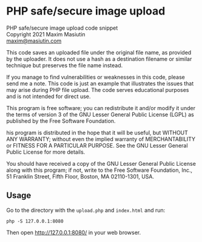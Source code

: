 # PHP safe/secure image upload 

PHP safe/secure image upload code snippet  
Copyright 2021 Maxim Masiutin  
maxim@masiutin.com  

This code saves an uploaded file under the original file name,
as provided by the uploader. It does not use a hash as a
destination filename or similar technique but preserves the
file name instead.

If you manage to find vulnerabilities or weaknesses in this code,
please send me a note. This code is just an example that
illustrates the issues that may arise during PHP file upload.
The code serves educational purposes and is not intended for
direct use.

This program is free software; you can redistribute it and/or
modify it under the terms of version 3 of the GNU Lesser General
Public License (LGPL) as published by the Free Software Foundation.

his program is distributed in the hope that it will be useful,
but WITHOUT ANY WARRANTY; without even the implied warranty of
MERCHANTABILITY or FITNESS FOR A PARTICULAR PURPOSE.  See the GNU
Lesser General Public License for more details.

You should have received a copy of the GNU Lesser General Public License
along with this program; if not, write to the Free Software Foundation,
Inc., 51 Franklin Street, Fifth Floor, Boston, MA  02110-1301, USA.

## Usage

Go to the directory with the `upload.php` and `index.html` and run:

```
php -S 127.0.0.1:8080
```

Then open http://127.0.0.1:8080/ in your web browser.

